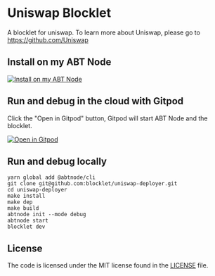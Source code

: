 # Uniswap Blocklet

A blocklet for uniswap. To learn more about Uniswap, please go to https://github.com/Uniswap

## Install on my ABT Node

[![Install on my ABT Node](https://raw.githubusercontent.com/blocklet/development-guide/main/assets/install_on_abtnode.svg)](https://install.arcblock.io/?action=blocklet-install&meta_url=https%3A%2F%2Fgithub.com%2Fblocklet%2Funiswap-deployer%2Freleases%2Fdownload%2Fv0.2.5%2Fblocklet.json)

## Run and debug in the cloud with Gitpod

Click the "Open in Gitpod" button, Gitpod will start ABT Node and the blocklet.

[![Open in Gitpod](https://gitpod.io/button/open-in-gitpod.svg)](https://gitpod.io/#https://github.com/blocklet/uniswap-deployer)

## Run and debug locally

```shell
yarn global add @abtnode/cli
git clone git@github.com:blocklet/uniswap-deployer.git
cd uniswap-deployer
make install
make dep
make build
abtnode init --mode debug
abtnode start
blocklet dev
```

## License

The code is licensed under the MIT license found in the
[LICENSE](LICENSE) file.
